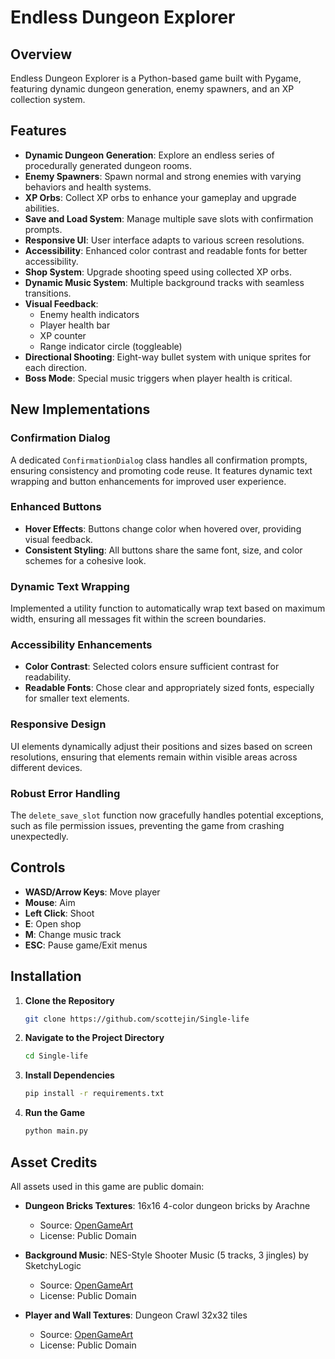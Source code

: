 # Endless Dungeon Explorer

## Overview
Endless Dungeon Explorer is a Python-based game built with Pygame, featuring dynamic dungeon generation, enemy spawners, and an XP collection system.

## Features
- **Dynamic Dungeon Generation**: Explore an endless series of procedurally generated dungeon rooms.
- **Enemy Spawners**: Spawn normal and strong enemies with varying behaviors and health systems.
- **XP Orbs**: Collect XP orbs to enhance your gameplay and upgrade abilities.
- **Save and Load System**: Manage multiple save slots with confirmation prompts.
- **Responsive UI**: User interface adapts to various screen resolutions.
- **Accessibility**: Enhanced color contrast and readable fonts for better accessibility.
- **Shop System**: Upgrade shooting speed using collected XP orbs.
- **Dynamic Music System**: Multiple background tracks with seamless transitions.
- **Visual Feedback**: 
  - Enemy health indicators
  - Player health bar
  - XP counter
  - Range indicator circle (toggleable)
- **Directional Shooting**: Eight-way bullet system with unique sprites for each direction.
- **Boss Mode**: Special music triggers when player health is critical.

## New Implementations
### Confirmation Dialog
A dedicated `ConfirmationDialog` class handles all confirmation prompts, ensuring consistency and promoting code reuse. It features dynamic text wrapping and button enhancements for improved user experience.

### Enhanced Buttons
- **Hover Effects**: Buttons change color when hovered over, providing visual feedback.
- **Consistent Styling**: All buttons share the same font, size, and color schemes for a cohesive look.

### Dynamic Text Wrapping
Implemented a utility function to automatically wrap text based on maximum width, ensuring all messages fit within the screen boundaries.

### Accessibility Enhancements
- **Color Contrast**: Selected colors ensure sufficient contrast for readability.
- **Readable Fonts**: Chose clear and appropriately sized fonts, especially for smaller text elements.

### Responsive Design
UI elements dynamically adjust their positions and sizes based on screen resolutions, ensuring that elements remain within visible areas across different devices.

### Robust Error Handling
The `delete_save_slot` function now gracefully handles potential exceptions, such as file permission issues, preventing the game from crashing unexpectedly.

## Controls
- **WASD/Arrow Keys**: Move player
- **Mouse**: Aim
- **Left Click**: Shoot
- **E**: Open shop
- **M**: Change music track
- **ESC**: Pause game/Exit menus

## Installation
1. **Clone the Repository**
    ```bash
    git clone https://github.com/scottejin/Single-life
    ```
2. **Navigate to the Project Directory**
    ```bash
    cd Single-life
    ```
3. **Install Dependencies**
    ```bash
    pip install -r requirements.txt
    ```
4. **Run the Game**
    ```bash
    python main.py
    ```

## Asset Credits
All assets used in this game are public domain:

- **Dungeon Bricks Textures**: 16x16 4-color dungeon bricks by Arachne
  - Source: [OpenGameArt](https://opengameart.org/content/4-color-dungeon-bricks-16x16)
  - License: Public Domain

- **Background Music**: NES-Style Shooter Music (5 tracks, 3 jingles) by SketchyLogic
  - Source: [OpenGameArt](https://opengameart.org/content/nes-shooter-music-5-tracks-3-jingles)
  - License: Public Domain

- **Player and Wall Textures**: Dungeon Crawl 32x32 tiles
  - Source: [OpenGameArt](https://opengameart.org/content/dungeon-crawl-32x32-tiles)
  - License: Public Domain


